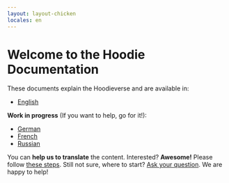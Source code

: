 ```yaml
---
layout: layout-chicken
locales: en
---
```


# Welcome to the Hoodie Documentation

These documents explain the Hoodieverse and are available in:  
- [English](/en/)    

**Work in progress** (If you want to help, go for it!):  
- [German](/de/)  
- [French](https://github.com/hoodiehq/documentation/pull/123)  
- [Russian](https://github.com/hoodiehq/documentation/pull/120)

You can **help us to translate** the content. Interested?
**Awesome!** Please follow [these steps](https://github.com/hoodiehq/documentation#translations). Still not sure, where to start? [Ask your question](https://github.com/hoodiehq/documentation/issues/new). We are happy to help!
